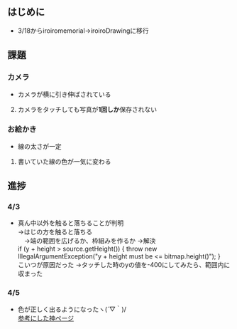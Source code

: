 ## はじめに
- 3/18からiroiromemorial→iroiroDrawingに移行

## 課題
### カメラ
- カメラが横に引き伸ばされている   
2.  カメラをタッチしても写真が**1回しか**保存されない

### お絵かき　
- 線の太さが一定
1. 書いていた線の色が一気に変わる

## 進捗
### 4/3
- 真ん中以外を触ると落ちることが判明  
→はじの方を触ると落ちる  
　→端の範囲を広げるか、枠組みを作るか
→解決  
 if (y + height > source.getHeight()) {
            throw new IllegalArgumentException("y + height must be <= bitmap.height()");
        }  
        こいつが原因だった
        →タッチした時のyの値を-400にしてみたら、範囲内に収まった

### 4/5
- 色が正しく出るようになったヽ(´▽｀)/  
[参考にした神ページ](https://stackoverflow.com/questions/5669501/how-do-you-get-the-rgb-values-from-a-bitmap-on-an-android-device)





